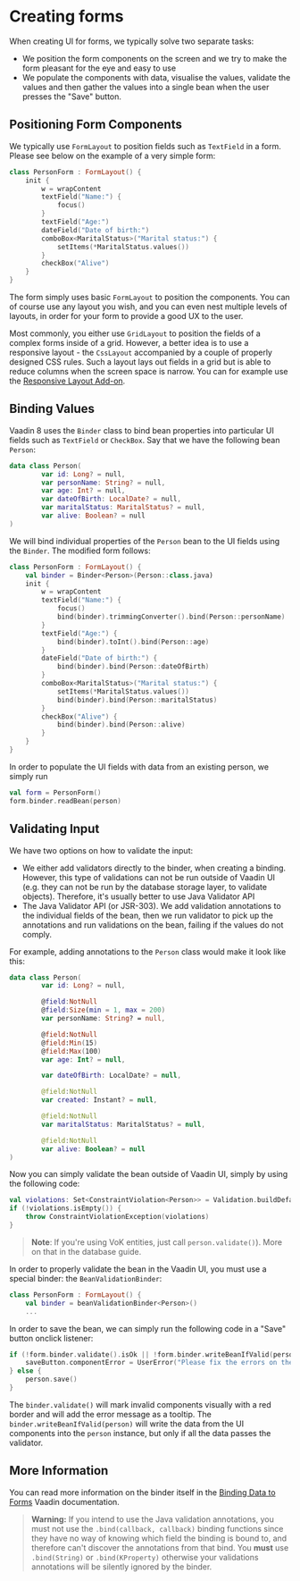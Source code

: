 # Creating forms

When creating UI for forms, we typically solve two separate tasks:

* We position the form components on the screen and we try to make the form pleasant for the eye and easy to use
* We populate the components with data, visualise the values, validate the values and then gather the values into a
  single bean when the user presses the "Save" button.

## Positioning Form Components

We typically use `FormLayout` to position fields such as `TextField` in a form. Please see below on
the example of a very simple form:

```kotlin
class PersonForm : FormLayout() {
    init {
        w = wrapContent
        textField("Name:") {
            focus()
        }
        textField("Age:")
        dateField("Date of birth:")
        comboBox<MaritalStatus>("Marital status:") {
            setItems(*MaritalStatus.values())
        }
        checkBox("Alive")
    }
}
```

The form simply uses basic `FormLayout` to position the components. You can of course use any layout you wish,
and you can even nest multiple levels of layouts, in order for your form to provide a good UX to the user.

Most commonly, you either use `GridLayout` to position the fields of a complex forms inside of a grid.
However, a better idea is to use a responsive layout - the `CssLayout` accompanied by a couple of properly designed
CSS rules. Such a layout lays out fields in a grid but is able to reduce columns when the screen space is narrow.
You can for example use the [Responsive Layout Add-on](https://vaadin.com/directory/component/responsive-layout).

## Binding Values

Vaadin 8 uses the `Binder` class to bind bean properties into particular UI fields such as `TextField` or `CheckBox`.
Say that we have the following bean `Person`:
```kotlin
data class Person(
        var id: Long? = null,
        var personName: String? = null,
        var age: Int? = null,
        var dateOfBirth: LocalDate? = null,
        var maritalStatus: MaritalStatus? = null,
        var alive: Boolean? = null
)
```

We will bind individual properties of the `Person` bean to the UI fields using the `Binder`. The modified form
follows:

```kotlin
class PersonForm : FormLayout() {
    val binder = Binder<Person>(Person::class.java)
    init {
        w = wrapContent
        textField("Name:") {
            focus()
            bind(binder).trimmingConverter().bind(Person::personName)
        }
        textField("Age:") {
            bind(binder).toInt().bind(Person::age)
        }
        dateField("Date of birth:") {
            bind(binder).bind(Person::dateOfBirth)
        }
        comboBox<MaritalStatus>("Marital status:") {
            setItems(*MaritalStatus.values())
            bind(binder).bind(Person::maritalStatus)
        }
        checkBox("Alive") {
            bind(binder).bind(Person::alive)
        }
    }
}
```

In order to populate the UI fields with data from an existing person, we simply run

```kotlin
val form = PersonForm()
form.binder.readBean(person)
```

## Validating Input

We have two options on how to validate the input:

* We either add validators directly to the binder, when creating a binding. However, this type of
  validations can not be run outside of Vaadin UI (e.g. they can not be run by the database storage layer,
  to validate objects). Therefore, it's usually better to use Java Validator API
* The Java Validator API (or JSR-303). We add validation annotations to the individual fields of the bean,
  then we run validator to pick up the annotations and run validations on the bean, failing if the values
  do not comply.

For example, adding annotations to the `Person` class would make it look like this:

```kotlin
data class Person(
        var id: Long? = null,

        @field:NotNull
        @field:Size(min = 1, max = 200)
        var personName: String? = null,

        @field:NotNull
        @field:Min(15)
        @field:Max(100)
        var age: Int? = null,

        var dateOfBirth: LocalDate? = null,

        @field:NotNull
        var created: Instant? = null,

        @field:NotNull
        var maritalStatus: MaritalStatus? = null,

        @field:NotNull
        var alive: Boolean? = null
)
```

Now you can simply validate the bean outside of Vaadin UI, simply by using the following code:

```kotlin
val violations: Set<ConstraintViolation<Person>> = Validation.buildDefaultValidatorFactory().validator.validate(person)
if (!violations.isEmpty()) {
    throw ConstraintViolationException(violations)
}
```

> **Note**: If you're using VoK entities, just call `person.validate()`). More on that in the database guide.

In order to properly validate the bean in the Vaadin UI, you must use a special binder: the `BeanValidationBinder`:

```kotlin
class PersonForm : FormLayout() {
    val binder = beanValidationBinder<Person>()
    ...
```

In order to save the bean, we can simply run the following code in a "Save" button onclick listener:

```kotlin
if (!form.binder.validate().isOk || !form.binder.writeBeanIfValid(person)) {
    saveButton.componentError = UserError("Please fix the errors on the form")
} else {
    person.save()
}
```

The `binder.validate()` will mark invalid components visually with a red border and will add the error message
as a tooltip. The `binder.writeBeanIfValid(person)` will write the data from the UI components into the `person`
instance, but only if all the data passes the validator.

## More Information

You can read more information on the binder itself in the [Binding Data to Forms](https://vaadin.com/docs/v8/framework/datamodel/datamodel-forms.html)
Vaadin documentation.

> **Warning:** If you intend to use the Java validation annotations, you must not use the `.bind(callback, callback)` binding
functions since they have no way of knowing which field the binding is bound to, and therefore can't discover the annotations
from that bind. You **must** use `.bind(String)` or `.bind(KProperty)` otherwise your validations annotations will be silently
ignored by the binder.
